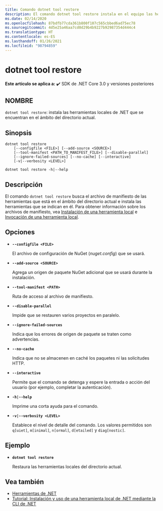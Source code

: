 ```yaml
---
title: Comando dotnet tool restore
description: El comando dotnet tool restore instala en el equipo las herramientas locales de .NET que se encuentran en el ámbito del directorio actual.
ms.date: 02/14/2020
ms.openlocfilehash: 87bdfb77cda361b800f107c565cbbed6ad75ec78
ms.sourcegitcommit: 4d5e25a46aa7cd0d29b4b9227b92987354d444c4
ms.translationtype: HT
ms.contentlocale: es-ES
ms.lasthandoff: 01/26/2021
ms.locfileid: "98794859"
---
```

# <a name="dotnet-tool-restore"></a>dotnet tool restore

**Este artículo se aplica a:** ✔️ SDK de .NET Core 3.0 y versiones posteriores

## <a name="name"></a>NOMBRE

`dotnet tool restore`: instala las herramientas locales de .NET que se encuentran en el ámbito del directorio actual.

## <a name="synopsis"></a>Sinopsis

```dotnetcli
dotnet tool restore
    [--configfile <FILE>] [--add-source <SOURCE>]
    [--tool-manifest <PATH_TO_MANIFEST_FILE>] [--disable-parallel]
    [--ignore-failed-sources] [--no-cache] [--interactive]
    [-v|--verbosity <LEVEL>]

dotnet tool restore -h|--help
```

## <a name="description"></a>Descripción

El comando `dotnet tool restore` busca el archivo de manifiesto de las herramientas que está en el ámbito del directorio actual e instala las herramientas que se indican en él. Para obtener información sobre los archivos de manifiesto, vea [Instalación de una herramienta local](global-tools.md#install-a-local-tool) e [Invocación de una herramienta local](global-tools.md#invoke-a-local-tool).

## <a name="options"></a>Opciones

- **`--configfile <FILE>`**

  El archivo de configuración de NuGet (*nuget.config*) que se usará.

- **`--add-source <SOURCE>`**

  Agrega un origen de paquete NuGet adicional que se usará durante la instalación.

- **`--tool-manifest <PATH>`**

  Ruta de acceso al archivo de manifiesto.

- **`--disable-parallel`**

  Impide que se restauren varios proyectos en paralelo.

- **`--ignore-failed-sources`**

  Indica que los errores de origen de paquete se traten como advertencias.

- **`--no-cache`**

  Indica que no se almacenen en caché los paquetes ni las solicitudes HTTP.

- **`--interactive`**

  Permite que el comando se detenga y espere la entrada o acción del usuario (por ejemplo, completar la autenticación).

- **`-h|--help`**

  Imprime una corta ayuda para el comando.

- **`-v|--verbosity <LEVEL>`**

  Establece el nivel de detalle del comando. Los valores permitidos son `q[uiet]`, `m[inimal]`, `n[ormal]`, `d[etailed]` y `diag[nostic]`.

## <a name="example"></a>Ejemplo

- **`dotnet tool restore`**

  Restaura las herramientas locales del directorio actual.

## <a name="see-also"></a>Vea también

- [Herramientas de .NET](global-tools.md)
- [Tutorial: Instalación y uso de una herramienta local de .NET mediante la CLI de .NET](local-tools-how-to-use.md)
